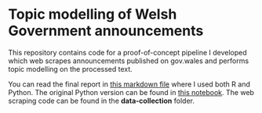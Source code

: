 # Topic modelling of Welsh Government announcements

This repository contains code for a proof-of-concept pipeline I developed which
web scrapes announcements published on gov.wales and performs topic modelling on
the processed text.

You can read the final report in [this markdown file](Topic-modelling-of-Welsh-Government-announcements-in-2020.md) where I used both R and Python. The original Python version can be found in [this notebook](topic-modelling-wg-announcements.ipynb).
The web scraping code can be found in the **data-collection** folder.
